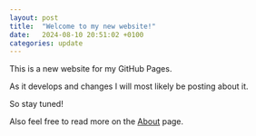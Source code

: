 ```yaml
---
layout: post
title:  "Welcome to my new website!"
date:   2024-08-10 20:51:02 +0100
categories: update
---
```

This is a new website for my GitHub Pages.

As it develops and changes I will most likely be posting about it.

So stay tuned!

Also feel free to read more on the 
[About](https://drew-mcnaughton.github.io/about) page.
